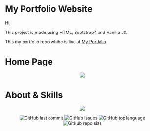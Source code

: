 # My Portfolio Website

Hi,

This project is made using HTML, Bootstrap4 and Vanilla JS.

This my portfolio repo whihc is live at <a href="https://devsingh-code.github.io/">My Portfolio</a>

# Home Page

<p align="center">
<img src="https://github.com/devsingh-code/devsingh-code.github.io/tree/master/assets/img/Landing_page.jpg">
</p>

# About & Skills

<p align="center">
<img src="https://github.com/devsingh-code/devsingh-code.github.io/tree/master/assets/img/Aboutnskills.jpg">
</p>


<p align="center">

  <img alt="GitHub last commit" src="https://img.shields.io/github/last-commit/devsingh-code/devsingh-code.github.io?style=flat-square">
  <img alt="GitHub issues" src="https://img.shields.io/github/issues/devsingh-code/devsingh-code.github.io?style=flat-square">
  <img alt="GitHub top language" src="https://img.shields.io/github/languages/top/devsingh-code/devsingh-code.github.io?style=flat-square">
  <img alt="GitHub repo size" src="https://img.shields.io/github/repo-size/devsingh-code/devsingh-code.github.io?style=flat-square">
</p>
